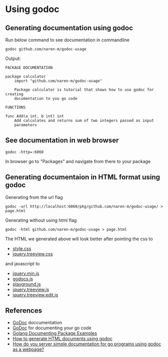 # Using godoc

## Generating documentation using godoc

Run below command to see documentation in commandline

```shell
godoc github.com/naren-m/godoc-usage
```

Output:

```shell
PACKAGE DOCUMENTATION

package calculator
    import "github.com/naren-m/godoc-usage"

    Package calculator is tutorial that shows how to use godoc for creating
    documentation to you go code

FUNCTIONS

func Add(a int, b int) int
    Add calculates and returns sum of two integers passed as input
    parameters
```

## See documentation in web browser

```shell
godoc -http=:6060
```

In browser go to "Packages" and navigate from there to your package

## Generating documentaion in HTML format using godoc

Generating from the url flag

```shell
godoc -url http://localhost:6060/pkg/github.com/naren-m/godoc-usage/ > page.html
```

Generating without using html flag

```shell
godoc -html github.com/naren-m/godoc-usage > page.html
```

The HTML we generated above will look better after pointing the css to

- [style.css](https://golang.org/lib/godoc/style.css)
- [jquery.treeview.css](https://golang.org/lib/godoc/jquery.treeview.css)

and javascript to

- [jquery.min.js](https://ajax.googleapis.com/ajax/libs/jquery/1.8.2/jquery.min.js)
- [godocs.js](https://golang.org/lib/godoc/godocs.js)
- [playground.js](https://golang.org/lib/godoc/playground.js)
- [jquery.treeview.js](https://golang.org/lib/godoc/jquery.treeview.js)
- [jquery.treeview.edit.js](https://golang.org/lib/godoc/jquery.treeview.edit.js)


## References

- [GoDoc](https://godoc.org/golang.org/x/tools/cmd/godoc) doccumentation
- [GoDoc](https://blog.golang.org/godoc-documenting-go-code) for documenting your go code
- [Golang Documenting Package Examples](http://blog.el-chavez.me/2013/08/29/golang-documenting-package-examples/)
- [How to generate HTML documents using godoc](http://stackoverflow.com/questions/13530120/how-can-i-generate-html-documents-using-godoc)
- [How do you server simple documentation for go programs using godoc as a webpage?](http://stackoverflow.com/questions/24514885/how-do-you-server-simple-documentation-for-go-programs-using-godoc-as-a-webpage)